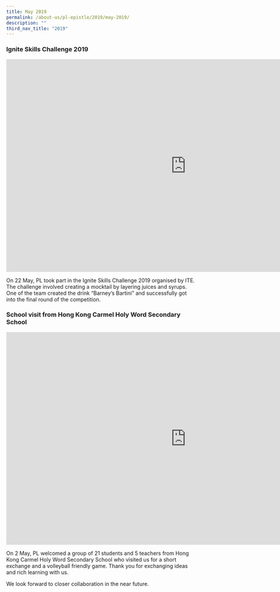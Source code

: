 ```yaml
---
title: May 2019
permalink: /about-us/pl-epistle/2019/may-2019/
description: ""
third_nav_title: "2019"
---
```

### Ignite Skills Challenge 2019

<iframe allowfullscreen="true" height="569" width="960" frameborder="0" src="https://docs.google.com/presentation/d/e/2PACX-1vTJNlFHgvXp5umHeVDCz7sevxYfuWAbvyhxJG5QH6bUs2LwNgWeruCvMBmMUAbBAepE71lI0mqtbaxO/embed?start=true&amp;loop=true&amp;delayms=3000"></iframe>

On 22 May, PL took part in the Ignite Skills Challenge 2019 organised by ITE. The challenge involved creating a mocktail by layering juices and syrups. One of the team created the drink “Barney’s Bartini” and successfully&nbsp;got into the final round of the competition.

### School visit from Hong Kong Carmel Holy Word Secondary School

<iframe allowfullscreen="true" height="569" width="960" frameborder="0" src="https://docs.google.com/presentation/d/e/2PACX-1vR7L_Kr_AJ013tqZY3mj5PxgoWuoVLra6p8tZxXPiH80Hgc9dHrU1BbnYTf66h9K4sx9gELkDin1Ykt/embed?start=true&amp;loop=true&amp;delayms=3000"></iframe>

On 2 May, PL welcomed a group of 21 students and 5 teachers from Hong Kong Carmel Holy Word Secondary School who visited us for a short exchange and a volleyball friendly game. Thank you for exchanging ideas and rich learning with us.  

  

We look forward to closer collaboration in the near future.